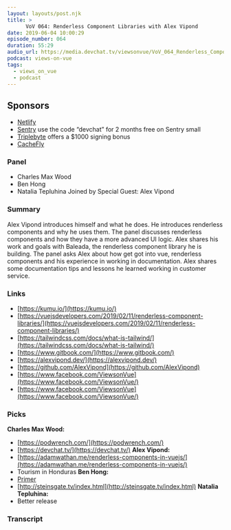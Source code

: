 ```yaml
---
layout: layouts/post.njk
title: >
      VoV 064: Renderless Component Libraries with Alex Vipond
date: 2019-06-04 10:00:29
episode_number: 064
duration: 55:29
audio_url: https://media.devchat.tv/viewsonvue/VoV_064_Renderless_Component_Libraries_with_Alex_Vipond.mp3
podcast: views-on-vue
tags: 
  - views_on_vue
  - podcast
---
```


## **Sponsors**

- [Netlify](https://www.netlify.com/)
- [Sentry](http://sentry.io/) use the code “devchat” for 2 months free on Sentry small
- [Triplebyte](https://triplebyte.com/vue) offers a $1000 signing bonus
- [CacheFly](https://www.cachefly.com/)

### **Panel**

- Charles Max Wood
- Ben Hong
- Natalia Tepluhina
Joined by Special Guest: Alex Vipond
### **Summary**
Alex Vipond introduces himself and what he does. He introduces renderless components and why he uses them. The panel discusses renderless components and how they have a more advanced UI logic. Alex shares his work and goals with Baleada, the renderless component library he is building. The panel asks Alex about how get got into vue, renderless components and his experience in working in documentation. Alex shares some documentation tips and lessons he learned working in customer service. 
### **Links**

- [https://kumu.io/](https://kumu.io/)
- [https://vuejsdevelopers.com/2019/02/11/renderless-component-libraries/](https://vuejsdevelopers.com/2019/02/11/renderless-component-libraries/)
- [https://tailwindcss.com/docs/what-is-tailwind/](https://tailwindcss.com/docs/what-is-tailwind/)
- [https://www.gitbook.com/](https://www.gitbook.com/)
- [https://alexvipond.dev/](https://alexvipond.dev/)
- [https://github.com/AlexVipond](https://github.com/AlexVipond)
- [https://www.facebook.com/ViewsonVue](https://www.facebook.com/ViewsonVue/)
- [https://www.facebook.com/ViewsonVue](https://www.facebook.com/ViewsonVue/)

### **Picks**
 **Charles Max Wood:**
- [https://podwrench.com/](https://podwrench.com/)
- [https://devchat.tv/](https://devchat.tv/)
**Alex Vipond:**
- [https://adamwathan.me/renderless-components-in-vuejs/](https://adamwathan.me/renderless-components-in-vuejs/)
- Tourism in Honduras
**Ben Hong:**
- [Primer](https://www.amazon.com/Primer-Shane-Carruth/dp/B0007N1JC8/ref=sr_1_2?hvadid=77653014008418&hvbmt=be&hvdev=c&hvqmt=e&keywords=primer+movie&qid=1559186218&s=movies-tv&sr=1-2)
- [http://steinsgate.tv/index.html](http://steinsgate.tv/index.html)
**Natalia Tepluhina:**
- Better release


### Transcript


